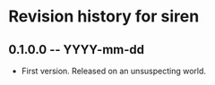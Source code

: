 # Revision history for siren

## 0.1.0.0  -- YYYY-mm-dd

* First version. Released on an unsuspecting world.
